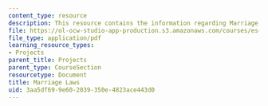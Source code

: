 ```yaml
---
content_type: resource
description: This resource contains the information regarding Marriage Laws.
file: https://ol-ocw-studio-app-production.s3.amazonaws.com/courses/es-253-aids-and-poverty-in-africa-spring-2005/3aa5df699e602039350e4823ace443d0_MITES_253S05_melissa_lat.pdf
file_type: application/pdf
learning_resource_types:
- Projects
parent_title: Projects
parent_type: CourseSection
resourcetype: Document
title: Marriage Laws
uid: 3aa5df69-9e60-2039-350e-4823ace443d0
---
```

